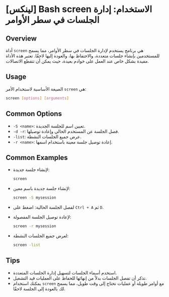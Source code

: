 # [لينكس] Bash screen الاستخدام: إدارة الجلسات في سطر الأوامر

## Overview
أداة `screen` هي برنامج يستخدم لإدارة الجلسات في سطر الأوامر، مما يسمح للمستخدمين بإنشاء جلسات متعددة، والاحتفاظ بها، والعودة إليها لاحقًا. تعتبر هذه الأداة مفيدة بشكل خاص عند العمل على خوادم بعيدة، حيث يمكن أن تتقطع الاتصالات.

## Usage
الصيغة الأساسية لاستخدام الأمر `screen` هي:

```bash
screen [options] [arguments]
```

## Common Options
- `-S <name>`: تعيين اسم للجلسة الجديدة.
- `-d -r`: فصل الجلسة عن المستخدم الحالي وإعادة توصيلها.
- `-list`: عرض جميع الجلسات النشطة.
- `-r <name>`: إعادة توصيل جلسة معينة باستخدام اسمها.

## Common Examples
- لإنشاء جلسة جديدة:
  ```bash
  screen
  ```

- لإنشاء جلسة جديدة باسم معين:
  ```bash
  screen -S mysession
  ```

- لفصل الجلسة الحالية:
  اضغط على `Ctrl + A` ثم `D`.

- لإعادة توصيل الجلسة المفصولة:
  ```bash
  screen -r mysession
  ```

- لعرض جميع الجلسات النشطة:
  ```bash
  screen -list
  ```

## Tips
- استخدم أسماء الجلسات لتسهيل إدارة الجلسات المتعددة.
- تذكر أن تفصل الجلسات بدلاً من إنهائها للحفاظ على العمليات قيد التشغيل.
- يمكنك استخدام `screen` مع أوامر طويلة أو عمليات تحتاج إلى وقت طويل، مما يسمح لك بالعودة إلى الجلسة لاحقًا.